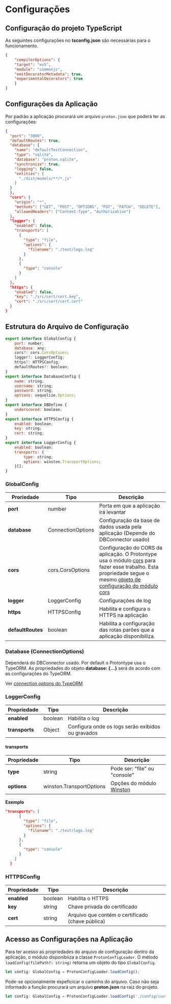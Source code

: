 # Configurações 

## Configuração do projeto TypeScript

As seguintes configurações no **tsconfig.json** são necessárias para o
funcionamento.

```json
{
    "compilerOptions": {
    "target": "es5",
    "module": "commonjs",
    "emitDecoratorMetadata": true,
    "experimentalDecorators": true
    }
}
```

## Configurações da Aplicação

Por padrão a aplicação procurará um arquivo ```proton.json``` que poderá ter as configurações: 

```json
{
  "port": "3000",
  "defaultRoutes": true,
  "database": {
    "name": "defaultTestConnection",
    "type": "sqlite",
    "database": "proton.sqlite",
    "synchronize": true,
    "logging": false,
    "entities": [
      "./dist/models/**/*.js"
    ]
  }
  },
  "cors": {
    "origin": "*",
    "methods": ["GET", "POST", "OPTIONS", "PUT", "PATCH", "DELETE"],
    "allowedHeaders": ["Content-Type", "Authorization"]
  },
  "logger": {
    "enabled": false,
    "transports": [
      {
        "type": "file",
        "options": {
          "filename": "./test/logs.log"
        }
      },
      {
        "type": "console"
      }
    ]
  },
  "https": {
    "enabled": false,
    "key": "./src/cert/cert.key",
    "cert": "./src/cert/cert.cert"
  }
}
```

## Estrutura do Arquivo de Configuração

```javascript
export interface GlobalConfig {
    port: number;
    database: any;
    cors?: cors.CorsOptions;
    logger?: LoggerConfig;
    https?: HTTPSConfig;
    defaultRoutes?: boolean;
}
export interface DatabaseConfig {
    name: string;
    username: string;
    password: string;
    options: sequelize.Options;
}
export interface DBDefine {
    underscored: boolean;
}
export interface HTTPSConfig {
    enabled: boolean;
    key: string;
    cert: string;
}
export interface LoggerConfig {
    enabled: boolean;
    transports: {
        type: string;
        options: winston.TransportOptions;
    }[];
}
```

### GlobalConfig

| Proriedade        | Tipo             | Descrição                                                                                                                                                                                                                                   |
|-------------------|------------------|---------------------------------------------------------------------------------------------------------------------------------------------------------------------------------------------------------------------------------------------|
| **port**          | number           | Porta em que a aplicação irá levantar                                                                                                                                                                                                       |
| **database**      | ConnectionOptions  | Configuração da base de dados usada pela aplicação (Depende do DBConnector usado)                                                                                                                                                                                         |
| **cors**          | cors.CorsOptions | Configuração do CORS da aplicação. O Protontype usa o módulo [cors](https://www.npmjs.com/package/cors) para fazer esse trabalho. Esta propriedade segue o mesmo [objeto de configuração do módulo cors](https://www.npmjs.com/package/cors)|
| **logger**        | LoggerConfig     | Configurações de log                                                                                                                                                                                                                        |
| **https**         | HTTPSConfig      | Habilita e configura o HTTPS na aplicação                                                                                                                                                                                                   |
| **defaultRoutes** | boolean          | Habilita a configuração das rotas parões que a aplicação disponibiliza.                                                                                                                                                                     |

### Database (ConnectionOptions)
Dependerá do DBConnector usado. Por default o Protontype usa o TypeORM. 
As propriedades do objeto **database: {...}** será de acordo com as configurações do TypeORM.

Ver [connection options do TypeORM](http://typeorm.io/#/connection-options/connection-options-example)

### LoggerConfig

| Propriedade | Tipo    | Descrição                                         |
|-------------|---------|---------------------------------------------------|
| **enabled**     | boolean | Habilita o log                                    |
| **transports**  | Object  | Configura onde os logs serão exibidos ou gravados |

#### transports
| Propriedade | Tipo                     | Descrição                                                         |
|-------------|--------------------------|-------------------------------------------------------------------|
| **type**        | string                   | Pode ser: "file" ou "console"                                     |
| **options**     | winston.TransportOptions | Opções do módulo [Winston](https://www.npmjs.com/package/winston) |

**Exemplo**
```json
"transports": [
      {
        "type": "file",
        "options": {
          "filename": "./test/logs.log"
        }
      },
      {
        "type": "console"
      }
    ]
  }
```

### HTTPSConfig

| Propriedade | Tipo    | Descrição                                        |
|-------------|---------|--------------------------------------------------|
| **enabled**     | boolean | Habilita o HTTPS                                 |
| **key**         | string  | Chave privada do certificado                     |
| **cert**        | string  | Arquivo que contém o certificado (chave pública) |

## Acesso as Configurações na Aplicação

Para ter acesso as propriedades do arquivo de configuração dentro da aplicação, o módulo disponibiiza a classe ```ProtonConfigLoader```.
O método ```loadConfig(filePath?: string)``` retorna um objeto do tipo ```GlobalConfig```.

```javascript
let config: GlobalConfig = ProtonConfigLoader.loadConfig();
```

Pode-se opcionalmente espeficicar o caminho do arquivo. Caso não seja informado a função procurará um arquivo **proton.json** na raiz do projeto.

```javascript
let config: GlobalConfig = ProtonConfigLoader.loadConfig('./config/custom-config.json');
```